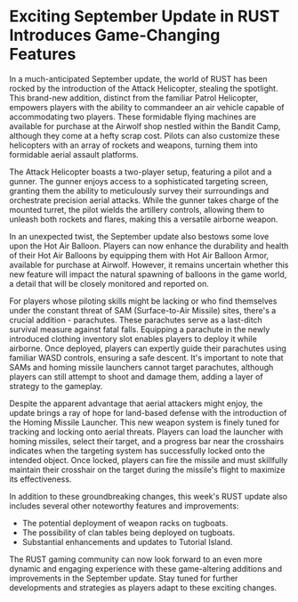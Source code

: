# Exciting September Update in RUST Introduces Game-Changing Features

In a much-anticipated September update, the world of RUST has been rocked by the introduction of the Attack Helicopter, stealing the spotlight. This brand-new addition, distinct from the familiar Patrol Helicopter, empowers players with the ability to commandeer an air vehicle capable of accommodating two players. These formidable flying machines are available for purchase at the Airwolf shop nestled within the Bandit Camp, although they come at a hefty scrap cost. Pilots can also customize these helicopters with an array of rockets and weapons, turning them into formidable aerial assault platforms.

The Attack Helicopter boasts a two-player setup, featuring a pilot and a gunner. The gunner enjoys access to a sophisticated targeting screen, granting them the ability to meticulously survey their surroundings and orchestrate precision aerial attacks. While the gunner takes charge of the mounted turret, the pilot wields the artillery controls, allowing them to unleash both rockets and flares, making this a versatile airborne weapon.

In an unexpected twist, the September update also bestows some love upon the Hot Air Balloon. Players can now enhance the durability and health of their Hot Air Balloons by equipping them with Hot Air Balloon Armor, available for purchase at Airwolf. However, it remains uncertain whether this new feature will impact the natural spawning of balloons in the game world, a detail that will be closely monitored and reported on.

For players whose piloting skills might be lacking or who find themselves under the constant threat of SAM (Surface-to-Air Missile) sites, there's a crucial addition - parachutes. These parachutes serve as a last-ditch survival measure against fatal falls. Equipping a parachute in the newly introduced clothing inventory slot enables players to deploy it while airborne. Once deployed, players can expertly guide their parachutes using familiar WASD controls, ensuring a safe descent. It's important to note that SAMs and homing missile launchers cannot target parachutes, although players can still attempt to shoot and damage them, adding a layer of strategy to the gameplay.

Despite the apparent advantage that aerial attackers might enjoy, the update brings a ray of hope for land-based defense with the introduction of the Homing Missile Launcher. This new weapon system is finely tuned for tracking and locking onto aerial threats. Players can load the launcher with homing missiles, select their target, and a progress bar near the crosshairs indicates when the targeting system has successfully locked onto the intended object. Once locked, players can fire the missile and must skillfully maintain their crosshair on the target during the missile's flight to maximize its effectiveness.

In addition to these groundbreaking changes, this week's RUST update also includes several other noteworthy features and improvements:
- The potential deployment of weapon racks on tugboats.
- The possibility of clan tables being deployed on tugboats.
- Substantial enhancements and updates to Tutorial Island.

The RUST gaming community can now look forward to an even more dynamic and engaging experience with these game-altering additions and improvements in the September update. Stay tuned for further developments and strategies as players adapt to these exciting changes.